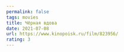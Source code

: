 ```yaml
---
permalink: false
tags: movies
title: Чёрная вдова
date: 2021-07-08
url: https://www.kinopoisk.ru/film/823956/
rating: 3
---
```


